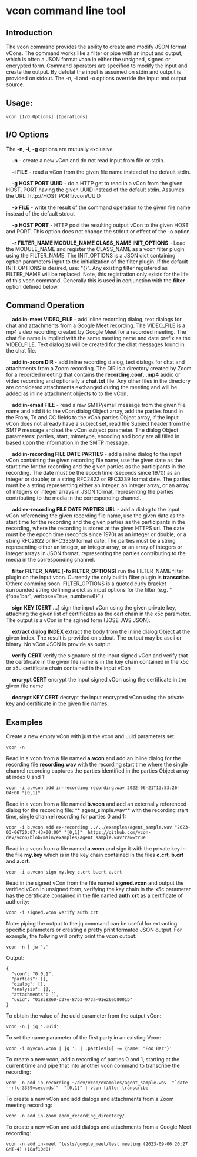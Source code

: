 # vcon command line tool

## Introduction
The vcon command provides the ability to create and modify JSON format vCons.  The command works like a filter or pipe with an input and output, which is often a JSON format vcon in either the unsigned, signed or encrypted form.  Command operators are specified to modify the input and create the output.  By defulat the input is assumed on stdin and output is provided on stdout.  The -n, -i and -o options override the input and output source.

## Usage:

```
vcon [I/O Options] [Operations]

```

## I/O Options

The **-n**, **-i**, **-g** options are mutually exclusive.

&nbsp;&nbsp;&nbsp;&nbsp;**-n** - create a new vCon and do not read input from file or stdin.

&nbsp;&nbsp;&nbsp;&nbsp;**-i FILE** - read a vCon from the given file name instead of the default stdin.

&nbsp;&nbsp;&nbsp;&nbsp;**-g HOST PORT UUID** - do a HTTP get to read in a vCon from the given HOST, PORT having the given UUID instead of the default stdin.  Assumes the URL: http://HOST:PORT/vcon/UUID


&nbsp;&nbsp;&nbsp;&nbsp;**-o FILE** - write the result of the command operation to the given file name instead of the default stdout

&nbsp;&nbsp;&nbsp;&nbsp;**-p HOST PORT** - HTTP post the resulting output vCon to the given HOST and PORT.  This option does not change the stdout or effect of the -o option.

&nbsp;&nbsp;&nbsp;&nbsp;**-r FILTER_NAME MODULE_NAME CLASS_NAME INIT_OPTIONS** - Load the MODULE_NAME and register the CLASS_NAME as a vcon filter plugin using the FILTER_NAME.  The INIT_OPTIONS is a JSON dict containing option parameters input to the initialization of the filter plugin.  If the default INIT_OPTIONS is desired, use: "{}".  Any existing filter registered as FILTER_NAME will be replaced.  Note, this registration only exists for the life of this vcon command.  Generally this is used in conjunction with the **filter** option defined below.

## Command Operation

&nbsp;&nbsp;&nbsp;&nbsp;**add in-meet VIDEO_FILE** - add inline recording dialog, text dialogs for chat and attachments from a Google Meet recording.  The VIDEO_FILE is a mp4 video recording created by Google Meet for a recorded meeting.  The chat file name is implied with the same meeting name and date prefix as the VIDEO_FILE.  Text dialog(s) will be created for the chat messages found in the chat file.

&nbsp;&nbsp;&nbsp;&nbsp;**add in-zoom DIR** - add inline recording dialog, text dialogs for chat and attachments from a Zoom recording.  The DIR is a directory created by Zoom for a recorded meeting that contains the **recording.conf**, **.mp4** audio or video recording and optionally a **chat.txt** file.  Any other files in the directory are considered attachments exchanged during the meeting and will be added as inline attachment objects to to the vCon.

&nbsp;&nbsp;&nbsp;&nbsp;**add in-email FILE** - read a raw SMTP/email message from the given file name and add it to the vCon dialog Object array, add the parties found in the From, To and CC fields to the vCon parties Object array, if the input vCon does not already have a subject set, read the Subject header from the SMTP message and set the vCon subject parameter.  The dialog Object parameters: parties, start, mimetype, encoding and body are all filled in based upon the information in the SMTP message.

&nbsp;&nbsp;&nbsp;&nbsp;**add in-recording FILE DATE PARTIES** - add a inline dialog to the input vCon containing the given recording file name, use the given date as the start time for the recording and the given parties as the participants in the recording.  The date must be the epoch time (seconds since 1970) as an integer or double; or a string RFC2822 or RFC3339 format date. The parties must be a string representing either an integer, an integer array, or an array of integers or integer arrays in JSON format, representing the parties contributing to the media in the corresponding channel.


&nbsp;&nbsp;&nbsp;&nbsp;**add ex-recording FILE DATE PARTIES URL** - add a dialog to the input vCon referencing the given recording file name, use the given date as the start time for the recording and the given parties as the participants in the recording, where the recording is stored at the given HTTPS url.  The date must be the epoch time (seconds since 1970) as an integer or double; or a string RFC2822 or RFC3339 format date. The parties must be a string representing either an integer, an integer array, or an array of integers or integer arrays in JSON format, representing the parties contributing to the media in the corresponding channel.

&nbsp;&nbsp;&nbsp;&nbsp;**filter FILTER_NAME [-fo FILTER_OPTIONS]** run the FILTER_NAME filter plugin on the input vcon.  Currently the only builtin filter plugin is **transcribe**.  Othere comming soon.  FILTER_OPTIONS is a quoted curly bracket surrounded string defining a dict as input options for the filter (e.g. "{foo='bar', verbose=True, number=6}" )



&nbsp;&nbsp;&nbsp;&nbsp;**sign KEY [CERT ...]** sign the input vCon using the given private key, attaching the given list of certificates as the cert chain in the x5c parameter.  The output is a vCon in the sgined form (JOSE JWS JSON).

&nbsp;&nbsp;&nbsp;&nbsp;**extract dialog INDEX** extract the body from the inline dialog Object at the given index.  The result is provided on stdout.  The output may be ascii or binary.  No vCon JSON is provide as output.

&nbsp;&nbsp;&nbsp;&nbsp;**verify CERT** verify the signature of the input signed vCon and verify that the certificate in the given file name is in the key chain contained in the x5c or x5u certificate chain contained in the input vCon

&nbsp;&nbsp;&nbsp;&nbsp;**encrypt CERT** encrypt the input signed vCon using the certificate in the given file name

&nbsp;&nbsp;&nbsp;&nbsp;**decrypt KEY CERT** decrypt the input encrypted vCon using the private key and certificate in the given file names.

## Examples

Create a new empty vCon with just the vcon and uuid parameters set:

    vcon -n

Read in a vcon from a file named **a.vcon** and add an inline dialog for the recording file **recording.wav** with the recording start time where the single channel recording captures the parties identified in the parties Object array at index 0 and 1:

    vcon -i a.vcon add in-recording recording.wav 2022-06-21T13:53:26-04:00 "[0,1]"

Read in a vcon from a file named **b.vcon** and add an externally referenced dialog for the recording file: ** agent_simple.wav** with the recording start time, single channel recording for parties 0 and 1:

    vcon -i b.vcon add ex-recording ../../examples/agent_sample.wav "2023-03-06T20:07:43+00:00" "[0,1]"  https://github.com/vcon-dev/vcon/blob/main/examples/agent_sample.wav?raw=true

Read in a vcon from a file named **a.vcon** and sign it with the private key in the file **my.key** which is in the key chain contained in the files **c.crt**, **b.crt** and **a.crt**:

    vcon -i a.vcon sign my.key c.crt b.crt a.crt

Read in the signed vCon from the file named **signed.vcon** and output the verified vCon in unsigned form, verifying the key chain in the x5c parameter has the certificate contained in the file named **auth.crt** as a certificate of authority:

    vcon -i signed.vcon verify auth.crt

Note: piping the output to the jq command can be useful for extracting specific parameters or creating a pretty print formated JSON output.  For example, the follwing will pretty print the vcon output:

    vcon -n | jw '.'

Output:

    {
      "vcon": "0.0.1",
      "parties": [],
      "dialog": [],
      "analysis": [],
      "attachments": [],
      "uuid": "01838260-d37e-87b3-973a-91e26eb8001b"
    }

To obtain the value of the uuid parameter from the output vCon:

    vcon -n | jq '.uuid'

To set the name parameter of the first party in an existing Vcon:

    vcon -i myvcon.vcon | jq '. | .parties[0] += {name: "Foo Bar"}'

To create a new vcon, add a recording of parties 0 and 1, starting at the current time and pipe that into another vcon command to transcribe the recording:

    vcon -n add in-recording ~/dev/vcon/examples/agent_sample.wav  "`date --rfc-3339=seconds`"  "[0,1]" | vcon filter transcribe

To create a new vCon and add dialogs and attachments from a Zoom meeting recording:

    vcon -n add in-zoom zoom_recording_directory/

To create a new vCon and add dialogs and attachments from a Google Meet recording:

    vcon -n add in-meet 'tests/google_meet/test meeting (2023-09-06 20:27 GMT-4) (18af10d0)' 

